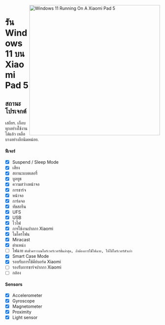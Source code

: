 <img align="right" src="https://raw.githubusercontent.com/erdilS/Port-Windows-11-Xiaomi-Pad-5/main/nabu.png" width="425" alt="Windows 11 Running On A Xiaomi Pad 5">

# รัน Windows 11 บน Xiaomi Pad 5

## สถานะโปรเจกต์

เสถียร. เกือบทุกอย่างใช้งานได้แล้ว เหลือบางอย่างอีกนิดหน่อย.

#### ฟีเจอร์

- [X] Suspend / Sleep Mode
- [X] เสียง
- [X] สถานะแบตเตอรี่
- [X] บูลทูธ
- [X] ความสว่างหน้าจอ
- [x] การชาร์จ
- [X] หน้าจอ
- [X] การ์ดจอ
- [X] ทัขสกรีน
- [X] UFS
- [X] USB
- [X] ไวไฟ
- [X] การใช้งานปากกา Xiaomi
- [X] ไมโครโฟน
- [X] Miracast
- [X] ตำแหน่ง
- [ ] ไฟฉาย ```พังชั่วคราวบนไดร์เวอร์เวอร์ชั่นล่าสุด, ถ้าต้องการใช้ไฟฉาย, ให้ใช้ไดร์เวอร์ตัวเก่า```
- [X] Smart Case Mode
- [X] รอบรับการใช้คีย์บอร์ด Xiaomi
- [ ] รองรับการชาร์จปากกา Xiaomi
- [ ] กล้อง

#### Sensors

- [X] Accelerometer
- [X] Gyroscope
- [X] Magnetometer
- [X] Proximity
- [X] Light sensor
